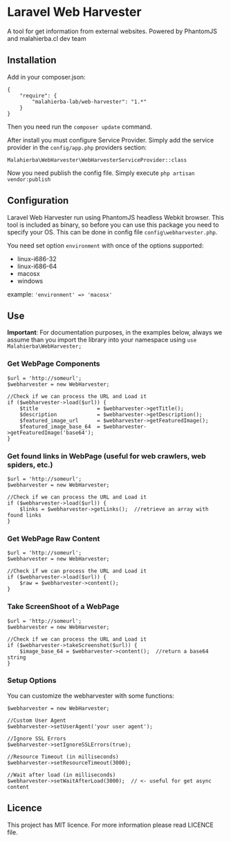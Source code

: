 # Laravel Web Harvester

A tool for get information from external websites. Powered by PhantomJS and malahierba.cl dev team

## Installation

Add in your composer.json:

    {
        "require": {
            "malahierba-lab/web-harvester": "1.*"
        }
    }

Then you need run the `composer update` command.

After install you must configure Service Provider. Simply add the service provider in the `config/app.php` providers section:

    Malahierba\WebHarvester\WebHarvesterServiceProvider::class

Now you need publish the config file. Simply execute `php artisan vendor:publish`

## Configuration

Laravel Web Harvester run using PhantomJS headless Webkit browser. This tool is included as binary, so before you can use this package you need to specify your OS. This can be done in config file `config\webharvester.php`.

You need set option `environment` with once of the options supported:

- linux-i686-32
- linux-i686-64
- macosx
- windows

example: `'environment' => 'macosx'`

## Use

**Important**: For documentation purposes, in the examples below, always we assume than you import the library into your namespace using `use Malahierba\WebHarvester;`

### Get WebPage Components

    $url = 'http://someurl';
    $webharvester = new WebHarvester;
    
    //Check if we can process the URL and Load it
    if ($webharvester->load($url)) {
        $title                   = $webharvester->getTitle();
        $description             = $webharvester->getDescription();
        $featured_image_url      = $webharvester->getFeaturedImage();
        $featured_image_base_64  = $webharvester->getFeaturedImage('base64');
    }

### Get found links in WebPage (useful for web crawlers, web spiders, etc.)

    $url = 'http://someurl';
    $webharvester = new WebHarvester;
    
    //Check if we can process the URL and Load it
    if ($webharvester->load($url)) {
        $links = $webharvester->getLinks();  //retrieve an array with found links
    }

### Get WebPage Raw Content

    $url = 'http://someurl';
    $webharvester = new WebHarvester;
    
    //Check if we can process the URL and Load it
    if ($webharvester->load($url)) {
        $raw = $webharvester->content();
    }

### Take ScreenShoot of a WebPage

    $url = 'http://someurl';
    $webharvester = new WebHarvester;
    
    //Check if we can process the URL and Load it
    if ($webharvester->takeScreenshot($url)) {
        $image_base_64 = $webharvester->content();  //return a base64 string
    }

### Setup Options

You can customize the webharvester with some functions:

    $webharvester = new WebHarvester;

    //Custom User Agent
    $webharvester->setUserAgent('your user agent');

    //Ignore SSL Errors
    $webharvester->setIgnoreSSLErrors(true);

    //Resource Timeout (in milliseconds)
    $webharvester->setResourceTimeout(3000);

    //Wait after load (in milliseconds)
    $webharvester->setWaitAfterLoad(3000);  // <- useful for get async content
    
## Licence

This project has MIT licence. For more information please read LICENCE file.